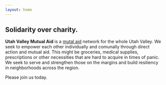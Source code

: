 ```yaml
---
layout: home
---
```


## Solidarity over charity.

**Utah Valley Mutual Aid** is a [mutal aid](https://en.wikipedia.org/wiki/Mutual_aid_(organization_theory)) network for the whole Utah Valley. We seek to empower each other individually and comunally through direct action and mutual aid. This might be groceries, medical supplies, prescriptions or other necessities that are hard to acquire in times of panic. We seek to serve and strengthen those on the margins and build resiliency in neighborhoods across the region.

Please join us today.